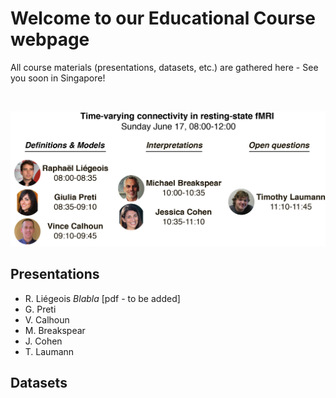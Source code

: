 # Welcome to our Educational Course webpage

All course materials (presentations, datasets, etc.) are gathered here - See you soon in Singapore!

&nbsp;

![Course Overview](/docs/overview.png)

## Presentations

* R. Liégeois _Blabla_ [pdf - to be added]
* G. Preti
* V. Calhoun
* M. Breakspear
* J. Cohen
* T. Laumann


## Datasets




